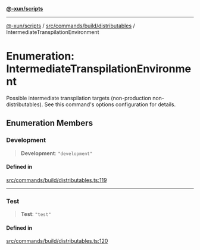 [**@-xun/scripts**](../../../../../README.md)

***

[@-xun/scripts](../../../../../README.md) / [src/commands/build/distributables](../README.md) / IntermediateTranspilationEnvironment

# Enumeration: IntermediateTranspilationEnvironment

Possible intermediate transpilation targets (non-production
non-distributables). See this command's options configuration for details.

## Enumeration Members

### Development

> **Development**: `"development"`

#### Defined in

[src/commands/build/distributables.ts:119](https://github.com/Xunnamius/xscripts/blob/2521de366121a50ffeca631b4ec62db9c60657e5/src/commands/build/distributables.ts#L119)

***

### Test

> **Test**: `"test"`

#### Defined in

[src/commands/build/distributables.ts:120](https://github.com/Xunnamius/xscripts/blob/2521de366121a50ffeca631b4ec62db9c60657e5/src/commands/build/distributables.ts#L120)
